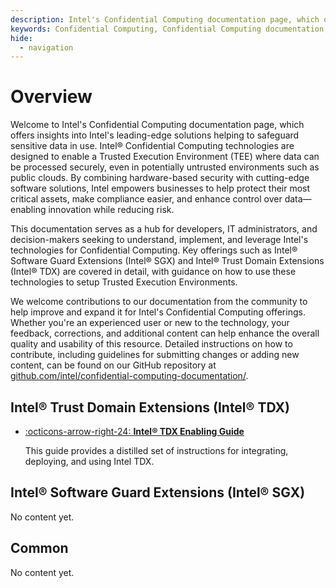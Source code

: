 ```yaml
---
description: Intel's Confidential Computing documentation page, which offers insights into Intel's leading-edge solutions helping to safeguard sensitive data in use. This documentation serves as a hub for developers, IT administrators, and decision-makers seeking to understand, implement, and leverage Intel's technologies for Confidential Computing.
keywords: Confidential Computing, Confidential Computing documentation, Intel, Intel SGX, Intel TDX, documentation overview
hide:
  - navigation
---
```

<!---
Copyright (C) 2024 Intel Corporation
SPDX-License-Identifier: CC-BY-4.0
-->

# Overview

Welcome to Intel's Confidential Computing documentation page, which offers insights into Intel's leading-edge solutions helping to safeguard sensitive data in use.
Intel® Confidential Computing technologies are designed to enable a Trusted Execution Environment (TEE) where data can be processed securely, even in potentially untrusted environments such as public clouds.
By combining hardware-based security with cutting-edge software solutions, Intel empowers businesses to help protect their most critical assets, make compliance easier, and enhance control over data—enabling innovation while reducing risk.

This documentation serves as a hub for developers, IT administrators, and decision-makers seeking to understand, implement, and leverage Intel's technologies for Confidential Computing.
Key offerings such as Intel® Software Guard Extensions (Intel® SGX) and Intel® Trust Domain Extensions (Intel® TDX) are covered in detail, with guidance on how to use these technologies to setup Trusted Execution Environments.

We welcome contributions to our documentation from the community to help improve and expand it for Intel's Confidential Computing offerings.
Whether you're an experienced user or new to the technology, your feedback, corrections, and additional content can help enhance the overall quality and usability of this resource.
Detailed instructions on how to contribute, including guidelines for submitting changes or adding new content, can be found on our GitHub repository at [github.com/intel/confidential-computing-documentation/](https://github.com/intel/confidential-computing-documentation/).


## Intel® Trust Domain Extensions (Intel® TDX)

<div class="grid cards" markdown><!-- markdownlint-disable-line MD033 -->

- [:octicons-arrow-right-24: **Intel® TDX Enabling Guide**](intel-tdx-enabling-guide/01/introduction/index.html)

    This guide provides a distilled set of instructions for integrating, deploying, and using Intel TDX.

</div>


## Intel® Software Guard Extensions (Intel® SGX)

No content yet.


## Common

No content yet.
